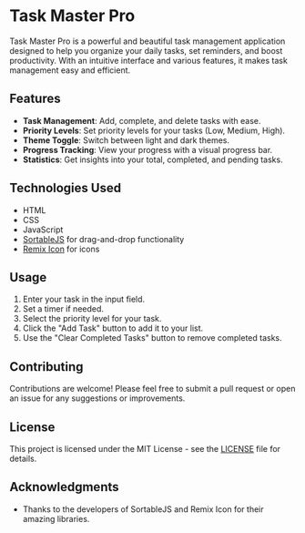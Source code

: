 # Task Master Pro

Task Master Pro is a powerful and beautiful task management application designed to help you organize your daily tasks, set reminders, and boost productivity. With an intuitive interface and various features, it makes task management easy and efficient.

## Features

- **Task Management**: Add, complete, and delete tasks with ease.
- **Priority Levels**: Set priority levels for your tasks (Low, Medium, High).
- **Theme Toggle**: Switch between light and dark themes.
- **Progress Tracking**: View your progress with a visual progress bar.
- **Statistics**: Get insights into your total, completed, and pending tasks.

## Technologies Used

- HTML
- CSS
- JavaScript
- [SortableJS](https://sortablejs.github.io/Sortable/) for drag-and-drop functionality
- [Remix Icon](https://remixicon.com/) for icons


## Usage

1. Enter your task in the input field.
2. Set a timer if needed.
3. Select the priority level for your task.
4. Click the "Add Task" button to add it to your list.
5. Use the "Clear Completed Tasks" button to remove completed tasks.

## Contributing

Contributions are welcome! Please feel free to submit a pull request or open an issue for any suggestions or improvements.

## License

This project is licensed under the MIT License - see the [LICENSE](LICENSE) file for details.

## Acknowledgments

- Thanks to the developers of SortableJS and Remix Icon for their amazing libraries.